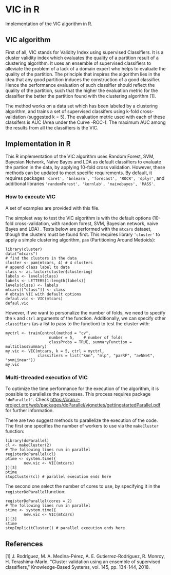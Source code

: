# VIC in R
Implementation of the VIC algorithm in R. 

## VIC algorithm
First of all, VIC stands for Validity Index using supervised Classifiers. It is a cluster validity index which evaluates the quality of a partition result of a clustering algorithm. It uses an ensemble of supervised classifiers to alleviate the problem of a lack of a domain expert who helps to evaluate the quality of the partition. The principle that inspires the algorithm lies in the idea that any good partition induces the construction of a good classifier. Hence the performance evaluation of such classifier should reflect the quality of the partition, such that the higher the evaluation metric for the classifier the better the partition found with the clustering algorithm [1].

The method works on a data set which has been labeled by a clustering algorithm, and trains a set of supervised classifers using k-fold cross-validation (suggested k = 5). The evaluation metric used with each of these classifers is AUC (Area under the Curve -ROC-). The maximum AUC among the results from all the classifiers is the VIC.

## Implementation in R
This R implementation of the VIC algorithm uses Random Forest, SVM, Bayesian Network, Naive Bayes and LDA as default classifiers to evaluate the partion in the data, by applying 10-fold cross validation. However, these methods can be updated to meet specific requirements. By default, it requires packages `'caret', 'bnlearn', 'forecast', 'ROCR', 'dplyr'`, and additional libraries `'randomForest', 'kernlab', 'naivebayes', 'MASS'`.

### How to execute VIC
A set of examples are provided with this file. 

The simplest way to test the VIC algorithm is with the default options (10-fold cross-validation, with random forest, SVM, Bayesian network, naive Bayes and LDA) . Tests below are performed with the `mtcars` dataset, though the clusters must be found first. This requires library `'cluster'` to apply a simple clustering algorithm, `pam` (Partitioning Around Medoids):

    library(cluster)
    data("mtcars")
    # find the clusters in the data
    cluster <- pam(mtcars, 4) # 4 clusters
    # append class label to data
    class <- as.factor(cluster$clustering)
    labels <- levels(class)
    labels <- LETTERS[1:length(labels)]
    levels(class) <- labels
    mtcars[["class"]] <- class
    # obtain VIC with default options
    defaul.vic <- VIC(mtcars)
    defaul.vic

However, if we want to personalize the number of folds, we need to specify the `k` and `ctrl` arguments of the function. Additionally, we can specify other `classifiers` (as a list to pass to the function) to test the cluster with:

    myctrl <- trainControl(method = "cv",  
                       number = 5,    # number of folds                   
                       classProbs = TRUE, summaryFunction = multiClassSummary)
    my.vic <- VIC(mtcars, k = 5, ctrl = myctrl,
                  classifiers = list("knn", "mlp", "parRF", "avNNet", "svmLinear"))
    my.vic


### Multi-threaded execution of VIC
To optimize the time performance for the execution of the algorithm, it is possible to parallelize the processes. This process requires package `'doParallel'`.
Check https://cran.r-project.org/web/packages/doParallel/vignettes/gettingstartedParallel.pdf for further information.

There are two suggest methods to parallelize the execution of the code. The first one specifies the number of workers to use via the `makeCluster` function:

    library(doParallel)
    cl <- makeCluster(2) 
    # The following lines run in parallel
    registerDoParallel(cl)
    ptime <- system.time({
            new.vic <- VIC(mtcars) 
    })[3]
    ptime
    stopCluster(cl) # parallel execution ends here


The second one select the number of cores to use, by specifying it in the `registerDoParallel`function:

    registerDoParallel(cores = 2) 
    # The following lines run in parallel
    stime <- system.time({
            new.vic <- VIC(mtcars) 
    })[3]
    stime
    stopImplicitCluster() # parallel execution ends here


## References
[1] J. Rodríguez, M. A. Medina-Pérez, A. E. Gutierrez-Rodríguez, R. Monroy, H. Terashima-Marín, "Cluster validation using an ensemble of supervised classifiers," Knowledge-Based Systems, vol. 145, pp. 134-144, 2018.
